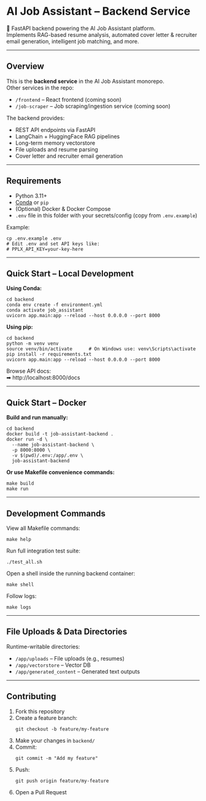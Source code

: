 # AI Job Assistant – Backend Service

🤖 FastAPI backend powering the AI Job Assistant platform.  
Implements RAG-based resume analysis, automated cover letter & recruiter email generation, intelligent job matching, and more.

***

## Overview

This is the **backend service** in the AI Job Assistant monorepo.  
Other services in the repo:
- `/frontend` – React frontend (coming soon)
- `/job-scraper` – Job scraping/ingestion service (coming soon)

The backend provides:
- REST API endpoints via FastAPI
- LangChain + HuggingFace RAG pipelines
- Long-term memory vectorstore
- File uploads and resume parsing
- Cover letter and recruiter email generation

***

## Requirements

- Python 3.11+
- [Conda](https://docs.conda.io/en/latest/) or `pip`
- (Optional) Docker & Docker Compose
- `.env` file in this folder with your secrets/config (copy from `.env.example`)

Example:
```
cp .env.example .env
# Edit .env and set API keys like:
# PPLX_API_KEY=your-key-here
```

***

## Quick Start – Local Development

**Using Conda:**
```
cd backend
conda env create -f environment.yml
conda activate job_assistant
uvicorn app.main:app --reload --host 0.0.0.0 --port 8000
```

**Using pip:**
```
cd backend
python -m venv venv
source venv/bin/activate      # On Windows use: venv\Scripts\activate
pip install -r requirements.txt
uvicorn app.main:app --reload --host 0.0.0.0 --port 8000
```

Browse API docs:  
➡ http://localhost:8000/docs

***

## Quick Start – Docker

**Build and run manually:**
```
cd backend
docker build -t job-assistant-backend .
docker run -d \
  --name job-assistant-backend \
  -p 8000:8000 \
  -v $(pwd)/.env:/app/.env \
  job-assistant-backend
```

**Or use Makefile convenience commands:**
```
make build
make run
```

***

## Development Commands

View all Makefile commands:
```
make help
```

Run full integration test suite:
```
./test_all.sh
```

Open a shell inside the running backend container:
```
make shell
```

Follow logs:
```
make logs
```

***

## File Uploads & Data Directories

Runtime-writable directories:  
- `/app/uploads` – File uploads (e.g., resumes)
- `/app/vectorstore` – Vector DB
- `/app/generated_content` – Generated text outputs

***

## Contributing

1. Fork this repository  
2. Create a feature branch:
   ```
   git checkout -b feature/my-feature
   ```
3. Make your changes in `backend/`
4. Commit:
   ```
   git commit -m "Add my feature"
   ```
5. Push:
   ```
   git push origin feature/my-feature
   ```
6. Open a Pull Request

